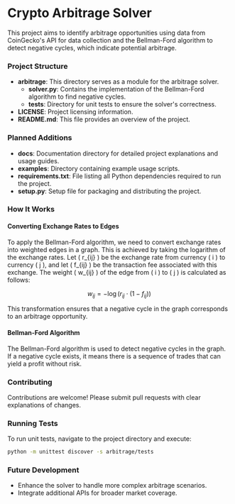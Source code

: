 # Crypto Arbitrage Solver
This project aims to identify arbitrage opportunities using data from CoinGecko's API for data collection and the Bellman-Ford algorithm to detect negative cycles, which indicate potential arbitrage.

### Project Structure

- **arbitrage**: This directory serves as a module for the arbitrage solver.
  - **solver.py**: Contains the implementation of the Bellman-Ford algorithm to find negative cycles.
  - **tests**: Directory for unit tests to ensure the solver's correctness.
- **LICENSE**: Project licensing information.
- **README.md**: This file provides an overview of the project.

### Planned Additions

- **docs**: Documentation directory for detailed project explanations and usage guides.
- **examples**: Directory containing example usage scripts.
- **requirements.txt**: File listing all Python dependencies required to run the project.
- **setup.py**: Setup file for packaging and distributing the project.

### How It Works

#### Converting Exchange Rates to Edges

To apply the Bellman-Ford algorithm, we need to convert exchange rates into weighted edges in a graph. This is achieved by taking the logarithm of the exchange rates. Let \( r_{ij} \) be the exchange rate from currency \( i \) to currency \( j \), and let \( f_{ij} \) be the transaction fee associated with this exchange. The weight \( w_{ij} \) of the edge from \( i \) to \( j \) is calculated as follows:

$$ w_{ij} = -\log(r_{ij} \cdot (1 - f_{ij})) $$

This transformation ensures that a negative cycle in the graph corresponds to an arbitrage opportunity.

#### Bellman-Ford Algorithm

The Bellman-Ford algorithm is used to detect negative cycles in the graph. If a negative cycle exists, it means there is a sequence of trades that can yield a profit without risk.

### Contributing

Contributions are welcome! Please submit pull requests with clear explanations of changes.

### Running Tests

To run unit tests, navigate to the project directory and execute:
```bash
python -m unittest discover -s arbitrage/tests
```


### Future Development

- Enhance the solver to handle more complex arbitrage scenarios.
- Integrate additional APIs for broader market coverage.


